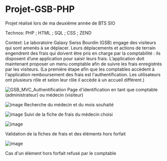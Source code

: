 # Projet-GSB-PHP

Projet réalisé lors de ma deuxième année de BTS SIO

Technos: PHP ; HTML ; SQL ; CSS ; ZEND

Context: Le laboratoire Galaxy Swiss Bourdin (GSB) engage des visiteurs qui sont amenés à se déplacer. Leurs déplacements et actions de terrain engendrent des frais qui doivent être pris en charge par la comptabilité : ils disposent d’une application pour saisir leurs frais. L’application doit maintenant proposer un menu comptable afin de suivre les frais enregistrés par les visiteurs. (La première étape afin que les comptables accèdent à l'application remboursement des frais est l'authentification. Les utilisateurs ont plusieurs rôle et selon leur rôle il accède à un accueil différent.)


![GSB_MVC_Authentification](https://user-images.githubusercontent.com/74957427/132963490-146880b7-66e8-4c91-99f7-2d5ed6298998.png)
Page d'identification en tant que comptable (administrateur) ou médecin (visiteur)

![image](https://user-images.githubusercontent.com/74957427/132963503-415ed8d6-42f2-4f61-bb97-76c765cf853d.png)
Recherche du médecin et du mois souhaité

![image](https://user-images.githubusercontent.com/74957427/132963508-b2de6bbe-e6bc-40d5-98a8-7e06638205b9.png)
Suivi de la fiche de frais du médecin choisi

![image](https://user-images.githubusercontent.com/74957427/132963539-23fe50e0-5176-4436-80b4-7105f8680cf2.png)

Validation de la fiches de frais et des éléments hors forfait

![image](https://user-images.githubusercontent.com/74957427/132963549-e5c33449-a371-4a6d-9fce-405043b99621.png)

Cas d'un élément hors forfait refusé par le comptable

